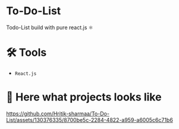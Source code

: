 # To-Do-List
Todo-List build with pure react.js ⚛

# 🛠 Tools 
- `React.js`

# 🎥 Here what projects looks like
https://github.com/Hritik-sharmaa/To-Do-List/assets/130376335/8700be5c-2284-4822-a959-a6005c6c71b6

